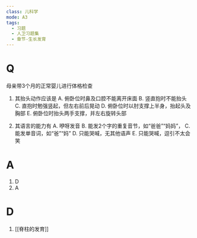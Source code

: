 ```yaml
---
class: 儿科学
mode: A3
tags:
  - 习题
  - 人卫习题集
  - 章节-生长发育
---
```


# Q
母亲带3个月的正常婴儿进行体格检查

1. 其抬头动作应该是
A. 俯卧位时鼻及口腔不能离开床面
B. 竖直抱时不能抬头
C. 直抱时勉强竖起，但左右前后晃动
D. 俯卧位时以肘支撑上半身，抬起头及胸部
E. 俯卧位时抬头两手支撑，并左右旋转头部

2. 其语言的能力有
A. 咿呀发音
B. 能发2个字的重复音节，如“爸爸”“妈妈”，
C. 能发单音词，如“爸”“妈”
D. 只能哭喊，无其他语声
E. 只能哭喊，逗引不太会笑
# A
1. D
2. A

# D
1. [[脊柱的发育]]